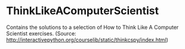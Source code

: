# ThinkLikeAComputerScientist

Contains the solutions to a selection of How to Think Like A Computer Scientist exercises.
(Source: http://interactivepython.org/courselib/static/thinkcspy/index.html)
